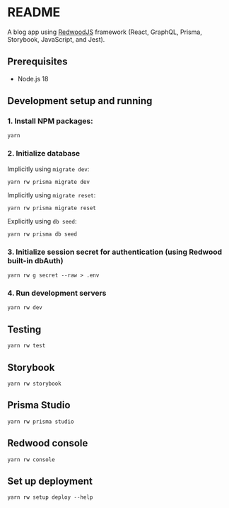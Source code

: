 # README

A blog app using [RedwoodJS](https://redwoodjs.com) framework (React, GraphQL, Prisma, Storybook, JavaScript, and Jest).


## Prerequisites

- Node.js 18

## Development setup and running

### 1. Install NPM packages:

```
yarn
```

### 2. Initialize database

Implicitly using `migrate dev`:

```
yarn rw prisma migrate dev
```

Implicitly using `migrate reset`:

```
yarn rw prisma migrate reset
```

Explicitly using `db seed`:

```
yarn rw prisma db seed
```

### 3. Initialize session secret for authentication (using Redwood built-in dbAuth)

```
yarn rw g secret --raw > .env
```

### 4. Run development servers

```
yarn rw dev
```

## Testing

```
yarn rw test
```

## Storybook

```
yarn rw storybook
```

## Prisma Studio

```
yarn rw prisma studio
```

## Redwood console

```
yarn rw console
```

## Set up deployment

```
yarn rw setup deploy --help
```
